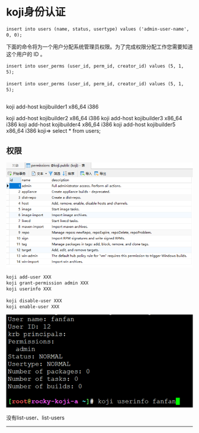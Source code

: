 # koji身份认证



```
insert into users (name, status, usertype) values ('admin-user-name', 0, 0);
```

下面的命令将为一个用户分配系统管理员权限。为了完成权限分配工作您需要知道这个用户的 ID 。

```
insert into user_perms (user_id, perm_id, creator_id) values (5, 1, 5);

insert into user_perms (user_id, perm_id, creator_id) values (5, 1, 5);


```

koji add-host kojibuilder1 x86_64 i386

koji add-host kojibuilder2 x86_64 i386
koji add-host kojibuilder3 x86_64 i386
koji add-host kojibuilder4 x86_64 i386
koji add-host kojibuilder5 x86_64 i386
koji=> select * from users;




## 权限

![20220821_090518_37](image/20220821_090518_37.png)

```
koji add-user XXX
koji grant-permission admin XXX
koji userinfo XXX

koji disable-user XXX
koji enable-user XXX
```


![20220821_090655_18](image/20220821_090655_18.png)

没有list-user、list-users















---
